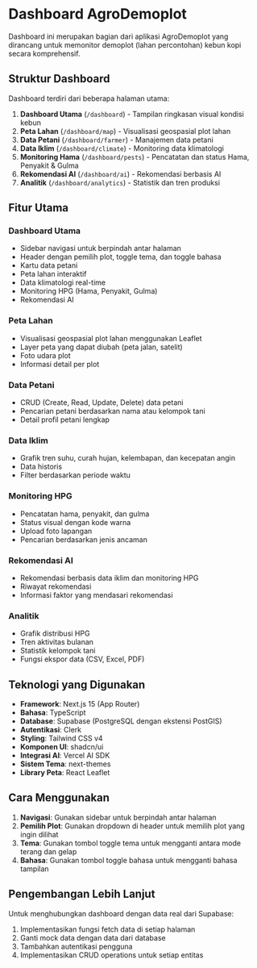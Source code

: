 # Dashboard AgroDemoplot

Dashboard ini merupakan bagian dari aplikasi AgroDemoplot yang dirancang untuk memonitor demoplot (lahan percontohan) kebun kopi secara komprehensif.

## Struktur Dashboard

Dashboard terdiri dari beberapa halaman utama:

1. **Dashboard Utama** (`/dashboard`) - Tampilan ringkasan visual kondisi kebun
2. **Peta Lahan** (`/dashboard/map`) - Visualisasi geospasial plot lahan
3. **Data Petani** (`/dashboard/farmer`) - Manajemen data petani
4. **Data Iklim** (`/dashboard/climate`) - Monitoring data klimatologi
5. **Monitoring Hama** (`/dashboard/pests`) - Pencatatan dan status Hama, Penyakit & Gulma
6. **Rekomendasi AI** (`/dashboard/ai`) - Rekomendasi berbasis AI
7. **Analitik** (`/dashboard/analytics`) - Statistik dan tren produksi

## Fitur Utama

### Dashboard Utama
- Sidebar navigasi untuk berpindah antar halaman
- Header dengan pemilih plot, toggle tema, dan toggle bahasa
- Kartu data petani
- Peta lahan interaktif
- Data klimatologi real-time
- Monitoring HPG (Hama, Penyakit, Gulma)
- Rekomendasi AI

### Peta Lahan
- Visualisasi geospasial plot lahan menggunakan Leaflet
- Layer peta yang dapat diubah (peta jalan, satelit)
- Foto udara plot
- Informasi detail per plot

### Data Petani
- CRUD (Create, Read, Update, Delete) data petani
- Pencarian petani berdasarkan nama atau kelompok tani
- Detail profil petani lengkap

### Data Iklim
- Grafik tren suhu, curah hujan, kelembapan, dan kecepatan angin
- Data historis
- Filter berdasarkan periode waktu

### Monitoring HPG
- Pencatatan hama, penyakit, dan gulma
- Status visual dengan kode warna
- Upload foto lapangan
- Pencarian berdasarkan jenis ancaman

### Rekomendasi AI
- Rekomendasi berbasis data iklim dan monitoring HPG
- Riwayat rekomendasi
- Informasi faktor yang mendasari rekomendasi

### Analitik
- Grafik distribusi HPG
- Tren aktivitas bulanan
- Statistik kelompok tani
- Fungsi ekspor data (CSV, Excel, PDF)

## Teknologi yang Digunakan

- **Framework**: Next.js 15 (App Router)
- **Bahasa**: TypeScript
- **Database**: Supabase (PostgreSQL dengan ekstensi PostGIS)
- **Autentikasi**: Clerk
- **Styling**: Tailwind CSS v4
- **Komponen UI**: shadcn/ui
- **Integrasi AI**: Vercel AI SDK
- **Sistem Tema**: next-themes
- **Library Peta**: React Leaflet

## Cara Menggunakan

1. **Navigasi**: Gunakan sidebar untuk berpindah antar halaman
2. **Pemilih Plot**: Gunakan dropdown di header untuk memilih plot yang ingin dilihat
3. **Tema**: Gunakan tombol toggle tema untuk mengganti antara mode terang dan gelap
4. **Bahasa**: Gunakan tombol toggle bahasa untuk mengganti bahasa tampilan

## Pengembangan Lebih Lanjut

Untuk menghubungkan dashboard dengan data real dari Supabase:

1. Implementasikan fungsi fetch data di setiap halaman
2. Ganti mock data dengan data dari database
3. Tambahkan autentikasi pengguna
4. Implementasikan CRUD operations untuk setiap entitas